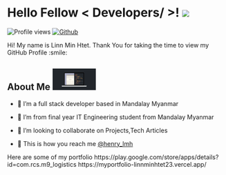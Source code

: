 
<h1> Hello Fellow < Developers/ >! <img src = "https://raw.githubusercontent.com/MartinHeinz/MartinHeinz/master/wave.gif" width = 30px></h1>
<p align='center'>
</p>


![Profile views](https://visitor-badge.glitch.me/badge?page_id=linnminhtet23.linnminhtet23)
[![Github](https://img.shields.io/github/followers/linnminhtet23?label=Follow&style=social)](https://github.com/linnminhtet23)

<div size='20px'> Hi! My name is Linn Min Htet. Thank You for taking the time to view my GitHub Profile :smile: 
</div>

<h2> About Me <img src = "https://github.com/linnminhtet23/linnminhtet23/blob/main/code.gif?raw=true" width = 100px></h2>



- 🔭 I’m a full stack developer based in Mandalay Myanmar

- 🌱 I’m from final year IT Engineering student from Mandalay Myanmar

- 👯 I’m looking to collaborate on Projects,Tech Articles 

 - 💬 This is how you reach me <a href="https://www.facebook.com/linnmin.htet23"> @henry_lmh </a>
 
 <div>Here are some of my portfolio
  https://play.google.com/store/apps/details?id=com.rcs.m9_logistics 
  https://myportfolio-linnminhtet23.vercel.app/
 </div>

  

